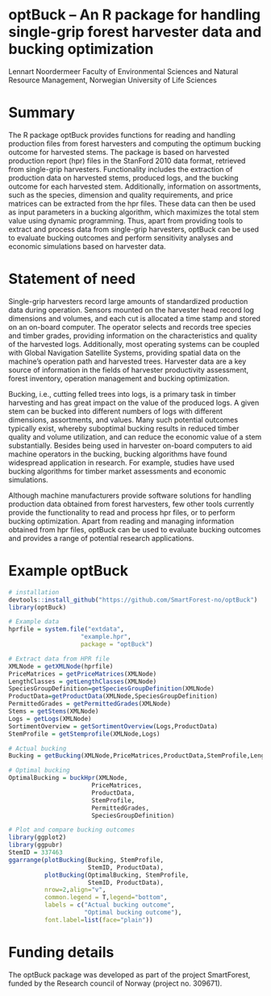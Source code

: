 # optBuck – An R package for handling single-grip forest harvester data and bucking optimization
Lennart Noordermeer 
Faculty of Environmental Sciences and Natural Resource Management, Norwegian University of Life Sciences

# Summary

The R package optBuck provides functions for reading and handling production files from forest harvesters and computing the optimum bucking outcome for harvested stems. The package is based on harvested production report (hpr) files in the StanFord 2010 data format, retrieved from single-grip harvesters. Functionality includes the extraction of production data on harvested stems, produced logs, and the bucking outcome for each harvested stem. Additionally, information on assortments, such as the species, dimension and quality requirements, and price matrices can be extracted from the hpr files. These data can then be used as input parameters in a bucking algorithm, which maximizes the total stem value using dynamic programming. Thus, apart from providing tools to extract and process data from single-grip harvesters, optBuck can be used to evaluate bucking outcomes and perform sensitivity analyses and economic simulations based on harvester data.

# Statement of need

Single-grip harvesters record large amounts of standardized production data during operation. Sensors mounted on the harvester head record log dimensions and volumes, and each cut is allocated a time stamp and stored on an on-board computer. The operator selects and records tree species and timber grades, providing information on the characteristics and quality of the harvested logs. Additionally, most operating systems can be coupled with Global Navigation Satellite Systems, providing spatial data on the machine’s operation path and harvested trees. Harvester data are a key source of information in the fields of harvester productivity assessment, forest inventory, operation management and bucking optimization.   

Bucking, i.e., cutting felled trees into logs, is a primary task in timber harvesting and has great impact on the value of the produced logs. A given stem can be bucked into different numbers of logs with different dimensions, assortments, and values. Many such potential outcomes typically exist, whereby suboptimal bucking results in reduced timber quality and volume utilization, and can reduce the economic value of a stem substantially. Besides being used in harvester on-board computers to aid machine operators in the bucking, bucking algorithms have found widespread application in research. For example, studies have used bucking algorithms for timber market assessments and economic simulations.   

Although machine manufacturers provide software solutions for handling production data obtained from forest harvesters, few other tools currently provide the functionality to read and process hpr files, or to perform bucking optimization. Apart from reading and managing information obtained from hpr files, optBuck can be used to evaluate bucking outcomes and provides a range of potential research applications.


# Example optBuck
```r
# installation
devtools::install_github("https://github.com/SmartForest-no/optBuck")
library(optBuck)

# Example data
hprfile = system.file("extdata",
                    "example.hpr",
                    package = "optBuck")

# Extract data from HPR file
XMLNode = getXMLNode(hprfile)
PriceMatrices = getPriceMatrices(XMLNode)
LengthClasses = getLengthClasses(XMLNode)
SpeciesGroupDefinition=getSpeciesGroupDefinition(XMLNode)
ProductData=getProductData(XMLNode,SpeciesGroupDefinition)
PermittedGrades = getPermittedGrades(XMLNode)
Stems = getStems(XMLNode)
Logs = getLogs(XMLNode)
SortimentOverview = getSortimentOverview(Logs,ProductData)
StemProfile = getStemprofile(XMLNode,Logs)

# Actual bucking
Bucking = getBucking(XMLNode,PriceMatrices,ProductData,StemProfile,LengthClasses)

# Optimal bucking
OptimalBucking = buckHpr(XMLNode,
                       PriceMatrices,
                       ProductData,
                       StemProfile,
                       PermittedGrades,
                       SpeciesGroupDefinition)

# Plot and compare bucking outcomes
library(ggplot2)
library(ggpubr)
StemID = 337463
ggarrange(plotBucking(Bucking, StemProfile,
                      StemID, ProductData),
          plotBucking(OptimalBucking, StemProfile,
                      StemID, ProductData),
          nrow=2,align="v",
          common.legend = T,legend="bottom",
          labels = c("Actual bucking outcome",
                     "Optimal bucking outcome"),
          font.label=list(face="plain"))
```
# Funding details

The optBuck package was developed as part of the project SmartForest, funded by the Research council of Norway (project no. 309671). 
